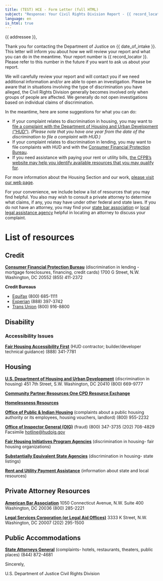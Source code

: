```yaml
---
title: (TEST) HCE - Form Letter (full HTML)
subject: "Response: Your Civil Rights Division Report - {{ record_locator }} from the {{ section_name }} Section"
language: en
is_html: true
---
```

{{ addressee }},

Thank you for contacting the Department of Justice on {{ date_of_intake }}.  This letter will inform you about how we will review your report and what you can do in the meantime.  Your report number is {{ record_locator }}. Please refer to this number in the future if you want to ask us about your report.

We will carefully review your report and will contact you if we need additional information and/or are able to open an investigation.  Please be aware that in situations involving the type of discrimination you have alleged, the Civil Rights Division generally becomes involved only when groups of people are affected.  We generally do not open investigations based on individual claims of discrimination.

In the meantime, here are some suggestions for what you can do:

- If your complaint relates to discrimination in housing, you may want to [file a complaint with the Department of Housing and Urban Development (“HUD”)](https://www.hud.gov/program_offices/fair_housing_equal_opp/online-complaint). _(Please note that you have one year from the date of the discrimination to file a complaint with HUD.)_
- If your complaint relates to discrimination in lending, you may want to file complaints with HUD and with the [Consumer Financial Protection Bureau](https://www.consumerfinance.gov/complaint/).
- If you need assistance with paying your rent or utility bills, [the CFPB’s website may help you identify available resources that you may qualify for](https://www.consumerfinance.gov/coronavirus/mortgage-and-housing-assistance/renter-protections/find-help-with-rent-and-utilities/).

For more information about the Housing Section and our work, [please visit our web page](https://www.justice.gov/crt/housing-and-civil-enforcement-section).

For your convenience, we include below a list of resources that you may find helpful. You also may wish to consult a private attorney to determine what claims, if any, you may have under other federal and state laws.  If you do not have an attorney, you may find your [state bar association](https://www.findlegalhelp.org) or [local legal assistance agency](https://www.lsc.gov/find-legal-aid) helpful in locating an attorney to discuss your complaint.

# List of resources

## Credit

**[Consumer Financial Protection Bureau](https://www.consumerfinance.gov/complaint/)**
(discrimination in lending - mortgage foreclosures, financing, credit cards)
1700 G Street, N.W. Washington, DC 20552
(855) 411-2372

**Credit Bureaus**

- [Equifax](https://www.equifax.com/home/en_us) (800) 685-1111
- [Experian](https://www.experian.com/) (888) 397-3742
- [Trans Union](https://www.transunion.com/) (800) 916-8800

## Disability

### Accessibility Issues

**[Fair Housing Accessibility First](https://www.fairhousingfirst.org)**
(HUD contractor; builder/developer technical guidance)
(888) 341-7781

## Housing

**[U.S. Department of Housing and Urban Development](https://www.hud.gov/topics/housing_discrimination)**
(discrimination in housing) 
451 7th Street, S.W. Washington, DC 20410
(800) 669-9777

**[Community Partner Resources One CPD Resource Exchange](https://www.hudexchange.info/contact-us/)**

**[Homelessness Resources](https://www.hudexchange.info/housing-and-homeless-assistance/)**

**[Office of Public & Indian Housing](https://www.hud.gov/program_offices/public_indian_housing/pha/contacts)**
(complaints about a public housing authority or its employees, housing vouchers, landlord)
(800) 955-2232

**[Office of Inspector General (OIG)](https://www.hudoig.gov/about/where-were-located)**
(fraud)
(800) 347-3735
(202) 708-4829 Facsimile
hotline@hudoig.gov

**[Fair Housing Initiatives Program Agencies](https://www.hud.gov/program_offices/fair_housing_equal_opp/partners/FHIP)**
(discrimination in housing- fair housing organizations) 

**[Substantially Equivalent State Agencies](https://www.findlaw.com/civilrights/enforcing-your-civil-rights/state-civil-rights-offices.html)**
(discrimination in housing- state listings)

**[Rent and Utility Payment Assistance](https://www.consumerfinance.gov/coronavirus/mortgage-and-housing-assistance/renter-protections/find-help-with-rent-and-utilities/)**
(information about state and local resources)

## Private Attorney Resources

**[American Bar Association](https://www.findlegalhelp.org)**
1050 Connecticut Avenue, N.W. Suite 400
Washington, DC 20036
(800) 285-2221

**[Legal Services Corporation (or Legal Aid Offices)](https://www.lsc.gov/find-legal-aid)**
3333 K Street, N.W. Washington, DC 20007
(202) 295-1500

## Public Accommodations

**[State Attorneys General](https://www.usa.gov/state-attorney-general)**
(complaints- hotels, restaurants, theaters, public places)
(844) 872-4681


Sincerely,

U.S. Department of Justice
Civil Rights Division
